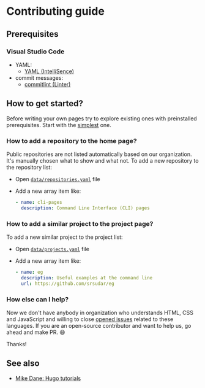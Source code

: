 # Contributing guide

## Prerequisites

### Visual Studio Code

- YAML:
  - [YAML (IntelliSence)](https://marketplace.visualstudio.com/items?itemName=redhat.vscode-yaml)
- commit messages:
  - [commitlint (Linter)](https://marketplace.visualstudio.com/items?itemName=joshbolduc.commitlint)

## How to get started?

Before writing your own pages try to explore existing ones with preinstalled
prerequisites. Start with the [simplest](./content/goals.md) one.

### How to add a repository to the home page?

Public repositories are not listed automatically based on our organization.
It's manually chosen what to show and what not. To add a new repository to
the repository list:

- Open [`data/repositories.yaml`](./data/repositories.yaml) file
- Add a new array item like:

    ```yaml
    - name: cli-pages
      description: Command Line Interface (CLI) pages
    ```

### How to add a similar project to the project page?

To add a new similar project to the project list:

- Open [`data/projects.yaml`](./data/projects.yaml) file
- Add a new array item like:

    ```yaml
    - name: eg
      description: Useful examples at the command line
      url: https://github.com/srsudar/eg
    ```

### How else can I help?

Now we don't have anybody in organization who understands HTML, CSS and
JavaScript and willing to close [opened issues][issues]
related to these languages. If you are an open-source contributor and want to
help us, go ahead and make PR. 😄

Thanks!

[issues]: https://github.com/command-line-interface-pages/site.github.io/issues?q=is%3Aissue+is%3Aopen+label%3A%22help+wanted%22

## See also

- [Mike Dane: Hugo tutorials][mike_dane_playlist]

[mike_dane_playlist]: https://www.youtube.com/watch?v=qtIqKaDlqXo&list=PLLAZ4kZ9dFpOnyRlyS-liKL5ReHDcj4G3
